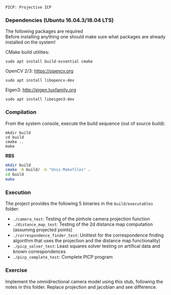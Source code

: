     PICP: Projective ICP

### Dependencies (Ubuntu 16.04.3/18.04 LTS)
The following packages are required <br>
Before installing anything one should make sure what packages are already installed on the system!

CMake build utilities:

    sudo apt install build-essential cmake

OpenCV 2/3: https://opencv.org

    sudo apt install libopencv-dev

Eigen3: http://eigen.tuxfamily.org

    sudo apt install libeigen3-dev

### Compilation
From the system console, execute the build sequence (out of source build):

    mkdir build
    cd build
    cmake ..
    make

**RBS**

```sh
mkdir build
cmake -B build/ -G "Unix Makefiles" .
cd build
make
```


### Execution
The project provides the following 5 binaries in the `build/executables` folder:
- `./camera_test`: Testing of the pinhole camera projection function
- `./distance_map_test`: Testing of the 2d distance map computation (assuming projected points)
- `./correspondence_finder_test`: Unittest for the correspondence finding algorithm that uses the projection and the distance map functionality)
- `./picp_solver_test`: Least squares solver testing on artifical data and known correspondences
- `./picp_complete_test`: Complete PICP program


### Exercise
Implement the omnidirectional camera model using this stub, following the notes in this folder. Replace projection and jacobian and see difference.
